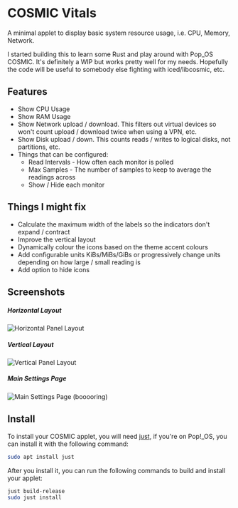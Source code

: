 # COSMIC Vitals

A minimal applet to display basic system resource usage, i.e. CPU, Memory, Network. 

I started building this to learn some Rust and play around with Pop_OS COSMIC. It's definitely a WIP but works pretty well for my needs. Hopefully the code will be useful to somebody else fighting with iced/libcosmic, etc.

## Features

* Show CPU Usage
* Show RAM Usage
* Show Network upload / download. This filters out virtual devices so won't count upload / download twice when using a VPN, etc.
* Show Disk upload / down. This counts reads / writes to logical disks, not partitions, etc.
* Things that can be configured:
  * Read Intervals - How often each monitor is polled
  * Max Samples - The number of samples to keep to average the readings across
  * Show / Hide each monitor

## Things I might fix

* Calculate the maximum width of the labels so the indicators don't expand / contract
* Improve the vertical layout
* Dynamically colour the icons based on the theme accent colours
* Add configurable units KiBs/MiBs/GiBs or progressively change units depending on how large / small reading is
* Add option to hide icons

## Screenshots

##### Horizontal Layout
![Horizontal Panel Layout](https://github.com/Coinio/cosmic-vitals/blob/main/res/screenshots/horizontal-layout.png)
##### Vertical Layout
![Vertical Panel Layout](https://github.com/Coinio/cosmic-vitals/blob/main/res/screenshots/vertical-layout.jpg)
##### Main Settings Page
![Main Settings Page (booooring)](https://github.com/Coinio/cosmic-vitals/blob/main/res/screenshots/main-settings.png)

## Install

To install your COSMIC applet, you will need [just](https://github.com/casey/just), if you're on Pop!\_OS, you can install it with the following command:

```sh
sudo apt install just
```

After you install it, you can run the following commands to build and install your applet:

```sh
just build-release
sudo just install
```
